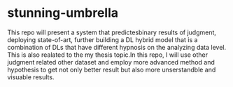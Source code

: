 # stunning-umbrella
This repo will present a system that predictesbinary results of judgment, deploying state-of-art, further building a DL hybrid model that is a combination of DLs that have different hypnosis on the analyzing data level. This is also realated to the my thesis topic.In this repo, I will use other judgment related other dataset and employ more advanced method and hypothesis to get not only better result but also more unserstandble and visuable results.

